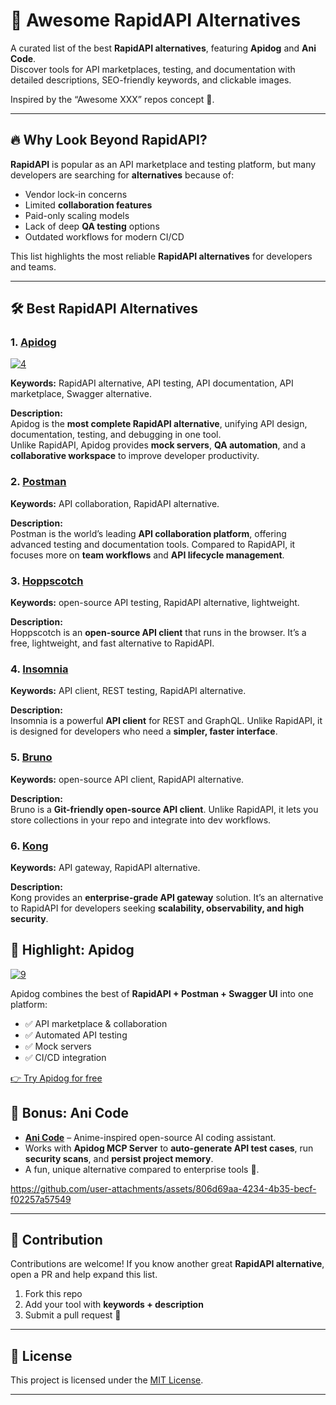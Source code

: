 # 🌟 Awesome RapidAPI Alternatives

A curated list of the best **RapidAPI alternatives**, featuring **Apidog** and **Ani Code**.  
Discover tools for API marketplaces, testing, and documentation with detailed descriptions, SEO-friendly keywords, and clickable images.  

Inspired by the “Awesome XXX” repos concept 🚀.  

---

## 🔥 Why Look Beyond RapidAPI?
**RapidAPI** is popular as an API marketplace and testing platform, but many developers are searching for **alternatives** because of:  

- Vendor lock-in concerns  
- Limited **collaboration features**  
- Paid-only scaling models  
- Lack of deep **QA testing** options  
- Outdated workflows for modern CI/CD  

This list highlights the most reliable **RapidAPI alternatives** for developers and teams.  

---

## 🛠️ Best RapidAPI Alternatives

### 1. [Apidog](https://apidog.com/?utm_source=github&utm_medium=awesome-rapidapi-alternatives)  
[![4](https://github.com/user-attachments/assets/b2dfaea9-bb23-4525-bbe6-79b5206d19de)
](https://apidog.com/?utm_source=github&utm_medium=awesome-rapidapi-alternatives)

**Keywords:** RapidAPI alternative, API testing, API documentation, API marketplace, Swagger alternative.  

**Description:**  
Apidog is the **most complete RapidAPI alternative**, unifying API design, documentation, testing, and debugging in one tool.  
Unlike RapidAPI, Apidog provides **mock servers**, **QA automation**, and a **collaborative workspace** to improve developer productivity.  



### 2. [Postman](https://postman.com/)  
**Keywords:** API collaboration, RapidAPI alternative.  

**Description:**  
Postman is the world’s leading **API collaboration platform**, offering advanced testing and documentation tools. Compared to RapidAPI, it focuses more on **team workflows** and **API lifecycle management**.  



### 3. [Hoppscotch](https://hoppscotch.io/)  
**Keywords:** open-source API testing, RapidAPI alternative, lightweight.  

**Description:**  
Hoppscotch is an **open-source API client** that runs in the browser. It’s a free, lightweight, and fast alternative to RapidAPI.  



### 4. [Insomnia](https://insomnia.rest/)  
**Keywords:** API client, REST testing, RapidAPI alternative.  

**Description:**  
Insomnia is a powerful **API client** for REST and GraphQL. Unlike RapidAPI, it is designed for developers who need a **simpler, faster interface**.  



### 5. [Bruno](https://www.usebruno.com/)  
**Keywords:** open-source API client, RapidAPI alternative.  

**Description:**  
Bruno is a **Git-friendly open-source API client**. Unlike RapidAPI, it lets you store collections in your repo and integrate into dev workflows.  



### 6. [Kong](https://konghq.com/)  
**Keywords:** API gateway, RapidAPI alternative.  

**Description:**  
Kong provides an **enterprise-grade API gateway** solution. It’s an alternative to RapidAPI for developers seeking **scalability, observability, and high security**.  



## 🌟 Highlight: Apidog  

[![9](https://github.com/user-attachments/assets/0009d157-e1f6-4c5e-aff3-f94d890da4e3)
](https://apidog.com/?utm_source=github&utm_medium=awesome-rapidapi-alternatives)  

Apidog combines the best of **RapidAPI + Postman + Swagger UI** into one platform:  
- ✅ API marketplace & collaboration  
- ✅ Automated API testing  
- ✅ Mock servers  
- ✅ CI/CD integration  

[👉 Try Apidog for free](https://apidog.com/?utm_source=github&utm_medium=awesome-rapidapi-alternatives)  



## 🎌 Bonus: Ani Code  

- [**Ani Code**](https://github.com/hervekom37/Ani_Code) – Anime-inspired open-source AI coding assistant.  
- Works with **Apidog MCP Server** to **auto-generate API test cases**, run **security scans**, and **persist project memory**.  
- A fun, unique alternative compared to enterprise tools 🌸.



https://github.com/user-attachments/assets/806d69aa-4234-4b35-becf-f02257a57549


---

## 🤝 Contribution  

Contributions are welcome! If you know another great **RapidAPI alternative**, open a PR and help expand this list.  

1. Fork this repo  
2. Add your tool with **keywords + description**  
3. Submit a pull request 🚀  

---

## 📜 License  

This project is licensed under the [MIT License](LICENSE).  

---
